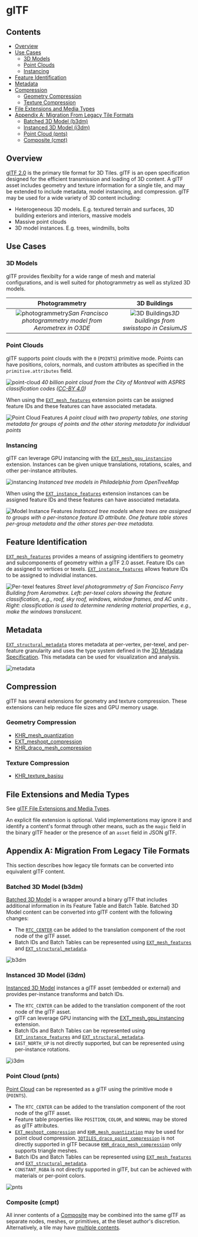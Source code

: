 <!-- omit in toc -->
# glTF

<!-- omit in toc -->
## Contents

- [Overview](#overview)
- [Use Cases](#use-cases)
  - [3D Models](#3d-models)
  - [Point Clouds](#point-clouds)
  - [Instancing](#instancing)
- [Feature Identification](#feature-identification)
- [Metadata](#metadata)
- [Compression](#compression)
  - [Geometry Compression](#geometry-compression)
  - [Texture Compression](#texture-compression)
- [File Extensions and Media Types](#file-extensions-and-media-types)
- [Appendix A: Migration From Legacy Tile Formats](#appendix-a-migration-from-legacy-tile-formats)
  - [Batched 3D Model (b3dm)](#batched-3d-model-b3dm)
  - [Instanced 3D Model (i3dm)](#instanced-3d-model-i3dm)
  - [Point Cloud (pnts)](#point-cloud-pnts)
  - [Composite (cmpt)](#composite-cmpt)

## Overview

[glTF 2.0](https://github.com/KhronosGroup/glTF) is the primary tile format for 3D Tiles. glTF is an open specification designed for the efficient transmission and loading of 3D content. A glTF asset includes geometry and texture information for a single tile, and may be extended to include metadata, model instancing, and compression. glTF may be used for a wide variety of 3D content including:

- Heterogeneous 3D models. E.g. textured terrain and surfaces, 3D building exteriors and interiors, massive models
- Massive point clouds
- 3D model instances. E.g. trees, windmills, bolts

## Use Cases
### 3D Models
glTF provides flexibilty for a wide range of mesh and material configurations, and is well suited for photogrammetry as well as stylized 3D models.

| Photogrammetry | 3D Buildings |
|:---:|:--:|
| ![photogrammetry](figures/glTF-photogrammetry.png)_San Francisco photogrammetry model from Aerometrex in O3DE_ | ![3D Buildings](figures/glTF-3d-buildings.png)_3D buildings from swisstopo in CesiumJS_|

### Point Clouds
glTF supports point clouds with the `0` (`POINTS`) primitive mode. Points can have positions, colors, normals, and custom attributes as specified in the `primitive.attributes` field.

![point-cloud](figures/glTF-point-cloud.png)
_40 billion point cloud from the City of Montreal with ASPRS classification codes ([CC-BY 4.0](https://donnees.montreal.ca/license-en))_


When using the [`EXT_mesh_features`](https://github.com/CesiumGS/glTF/tree/3d-tiles-next/extensions/2.0/Vendor/EXT_mesh_features) extension points can be assigned feature IDs and these features can have associated metadata.

![Point Cloud Features](figures/point-cloud-layers.png)
_A point cloud with two property tables, one storing metadata for groups of points and the other storing metadata for individual points_

### Instancing

glTF can leverage GPU instancing with the [`EXT_mesh_gpu_instancing`](https://github.com/KhronosGroup/glTF/blob/master/extensions/2.0/Vendor/EXT_mesh_gpu_instancing/README.md) extension. Instances can be given unique translations, rotations, scales, and other per-instance attributes.

![instancing](figures/glTF-instancing.jpg)
_Instanced tree models in Philadelphia from OpenTreeMap_

When using the [`EXT_instance_features`](https://github.com/CesiumGS/glTF/tree/3d-tiles-next/extensions/2.0/Vendor/EXT_instance_features) extension instances can be assigned feature IDs and these features can have associated metadata.

![Model Instance Features](figures/multi-instance-metadata.png)
_Instanced tree models where trees are assigned to groups with a per-instance feature ID attribute. One feature table stores per-group metadata and the other stores per-tree metadata._

## Feature Identification

[`EXT_mesh_features`](https://github.com/CesiumGS/glTF/tree/3d-tiles-next/extensions/2.0/Vendor/EXT_mesh_features) provides a means of assigning identifiers to geometry and subcomponents of geometry within a glTF 2.0 asset. Feature IDs can de assigned to vertices or texels. [`EXT_instance_features`](https://github.com/CesiumGS/glTF/tree/3d-tiles-next/extensions/2.0/Vendor/EXT_instance_features) allows feature IDs to be assigned to individial instances.

![Per-texel features](figures/glTF-feature-identification.png)
_Street level photogrammetry of San Francisco Ferry Building from Aerometrex. Left: per-texel colors showing the feature classification, e.g., roof, sky roof, windows, window frames, and AC units . Right: classification is used to determine rendering material properties, e.g., make the windows translucent._

## Metadata

[`EXT_structural_metadata`](https://github.com/CesiumGS/glTF/tree/3d-tiles-next/extensions/2.0/Vendor/EXT_structural_metadata) stores metadata at per-vertex, per-texel, and per-feature granularity and uses the type system defined in the [3D Metadata Specification](../../Metadata). This metadata can be used for visualization and analysis.

![metadata](figures/glTF-metadata.png)

## Compression
glTF has several extensions for geometry and texture compression. These extensions can help reduce file sizes and GPU memory usage.

### Geometry Compression
* [KHR_mesh_quantization](https://github.com/KhronosGroup/glTF/tree/master/extensions/2.0/Khronos/KHR_mesh_quantization)
* [EXT_meshopt_compression](https://github.com/KhronosGroup/glTF/tree/master/extensions/2.0/Vendor/EXT_meshopt_compression)
* [KHR_draco_mesh_compression](https://github.com/KhronosGroup/glTF/tree/master/extensions/2.0/Khronos/KHR_draco_mesh_compression)

### Texture Compression
* [KHR_texture_basisu](https://github.com/KhronosGroup/glTF/tree/master/extensions/2.0/Khronos/KHR_texture_basisu)

## File Extensions and Media Types

See [glTF File Extensions and Media Types](https://www.khronos.org/registry/glTF/specs/2.0/glTF-2.0.html#file-extensions-and-media-types).

An explicit file extension is optional. Valid implementations may ignore it and identify a content's format through other means, such as the `magic` field in the binary glTF header or the presence of an `asset` field in JSON glTF.

## Appendix A: Migration From Legacy Tile Formats

This section describes how legacy tile formats can be converted into equivalent glTF content.

### Batched 3D Model (b3dm)

[Batched 3D Model](../../specification/TileFormats/Batched3DModel) is a wrapper around a binary glTF that includes additional information in its Feature Table and Batch Table. Batched 3D Model content can be converted into glTF content with the following changes: 

* The [`RTC_CENTER`](https://github.com/CesiumGS/3d-tiles/tree/main/specification/TileFormats/Batched3DModel#coordinate-system) can be added to the translation component of the root node of the glTF asset.
* Batch IDs and Batch Tables can be represented using [`EXT_mesh_features`](https://github.com/CesiumGS/glTF/tree/3d-tiles-next/extensions/2.0/Vendor/EXT_mesh_features) and [`EXT_structural_metadata`](https://github.com/CesiumGS/glTF/tree/3d-tiles-next/extensions/2.0/Vendor/EXT_structural_metadata).

![b3dm](figures/migration-b3dm.png)

### Instanced 3D Model (i3dm)

[Instanced 3D Model](../../specification/TileFormats/Instanced3DModel) instances a glTF asset (embedded or external) and provides per-instance transforms and batch IDs.

* The `RTC_CENTER` can be added to the translation component of the root node of the glTF asset.
* glTF can leverage GPU instancing with the [EXT_mesh_gpu_instancing](https://github.com/KhronosGroup/glTF/blob/master/extensions/2.0/Vendor/EXT_mesh_gpu_instancing/README.md) extension.
* Batch IDs and Batch Tables can be represented using [`EXT_instance_features`](https://github.com/CesiumGS/glTF/tree/3d-tiles-next/extensions/2.0/Vendor/EXT_instance_features) and [`EXT_structural_metadata`](https://github.com/CesiumGS/glTF/tree/3d-tiles-next/extensions/2.0/Vendor/EXT_structural_metadata).
* `EAST_NORTH_UP` is not directly supported, but can be represented using per-instance rotations.

![i3dm](figures/migration-i3dm.png)

### Point Cloud (pnts)

[Point Cloud](../../specification/TileFormats/PointCloud) can be represented as a glTF using the primitive mode `0` (`POINTS`).

* The `RTC_CENTER` can be added to the translation component of the root node of the glTF asset.
* Feature table properties like `POSITION`, `COLOR`, and `NORMAL` may be stored as glTF attributes.
* [`EXT_meshopt_compression`](https://github.com/KhronosGroup/glTF/tree/master/extensions/2.0/Vendor/EXT_meshopt_compression) and [`KHR_mesh_quantization`](https://github.com/KhronosGroup/glTF/tree/master/extensions/2.0/Khronos/KHR_mesh_quantization) may be used for point cloud compression. [`3DTILES_draco_point_compression`](../3DTILES_draco_point_compression) is not directly supported in glTF because [`KHR_draco_mesh_compression`](https://github.com/KhronosGroup/glTF/tree/master/extensions/2.0/Khronos/KHR_draco_mesh_compression) only supports triangle meshes.
* Batch IDs and Batch Tables can be represented using [`EXT_mesh_features`](https://github.com/CesiumGS/glTF/tree/3d-tiles-next/extensions/2.0/Vendor/EXT_mesh_features) and [`EXT_structural_metadata`](https://github.com/CesiumGS/glTF/tree/3d-tiles-next/extensions/2.0/Vendor/EXT_structural_metadata).
* `CONSTANT_RGBA` is not directly supported in glTF, but can be achieved with materials or per-point colors.

![pnts](figures/migration-pnts.png)

### Composite (cmpt)

All inner contents of a [Composite](../../specification/TileFormats/Composite) may be combined into the same glTF as separate nodes, meshes, or primitives, at the tileset author's discretion. Alternatively, a tile may have [multiple contents](../../#multiple-contents).
